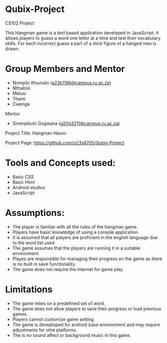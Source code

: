 # Qubix-Project
CS102 Project

This Hangman game is a text based application developed in JavaScript. It allows players to guess a word one letter at a time and test their vocabulary skills. For each incorrect guess a part of a stick figure of a hanged man is drawn.

# Group Members and Mentor
- Nompilo Khumalo (g22k1186@campus.ru.ac.za)
- Mthabisi
- Melusi
- Thami
- Cwenga

Mentor
- Sinenjabulo Gogwana (g20g3211@campus.ru.ac.za)

Project Title: Hangman Havoc

Project Page: 
https://github.com/g23s6705/Qubix-Project

# Tools and Concepts used:
- Basic CSS
- Basic Html
- Android studios
- JavaScript
  
# Assumptions:
- The player is familiar with all the rules of the hangman game.
- Players have basic knowledge of using a console application.
- It is assumed that all palyers are proficient in the english language due to the word list used
- The game assumes that the players are running it in a suitable environment.
- Playes are responsible for managing their progress on the game as there is no built in save functionality.
- The game does not require the internet for game play.

# Limitations
- The game relies on a predefined set of word.
- The game does not allow players to save their progress or load previous games.
- Players cannot customize game setting.
- The game is deveploped for android base environment and may require adjustments for othe platforms.
- The is no sound affect or background music in this game.
